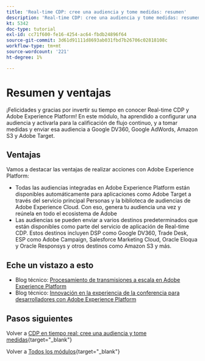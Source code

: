 ```yaml
---
title: 'Real-time CDP: cree una audiencia y tome medidas: resumen'
description: 'Real-time CDP: cree una audiencia y tome medidas: resumen'
kt: 5342
doc-type: tutorial
exl-id: cc71f600-fe16-4254-ac64-fbdb24896f64
source-git-commit: 3d61d91111d8693ab031fbd7b26706c02818108c
workflow-type: tm+mt
source-wordcount: '221'
ht-degree: 1%

---
```


# Resumen y ventajas

¡Felicidades y gracias por invertir su tiempo en conocer Real-time CDP y Adobe Experience Platform!
En este módulo, ha aprendido a configurar una audiencia y activarla para la calificación de flujo continuo, y a tomar medidas y enviar esa audiencia a Google DV360, Google AdWords, Amazon S3 y Adobe Target.

## Ventajas

Vamos a destacar las ventajas de realizar acciones con Adobe Experience Platform:

- Todas las audiencias integradas en Adobe Experience Platform están disponibles automáticamente para aplicaciones como Adobe Target a través del servicio principal Personas y la biblioteca de audiencias de Adobe Experience Cloud. Con eso, genera tu audiencia una vez y reúnela en todo el ecosistema de Adobe
- Las audiencias se pueden enviar a varios destinos predeterminados que están disponibles como parte del servicio de aplicación de Real-time CDP. Estos destinos incluyen DSP como Google DV360, Trade Desk, ESP como Adobe Campaign, Salesforce Marketing Cloud, Oracle Eloqua y Oracle Responsys y otros destinos como Amazon S3 y más.

## Eche un vistazo a esto

- Blog técnico: [Procesamiento de transmisiones a escala en Adobe Experience Platform](https://medium.com/adobetech/stream-processing-at-scale-within-adobe-experience-platform-909ed502da71)
- Blog técnico: [Innovación en la experiencia de la conferencia para desarrolladores con Adobe Experience Platform](https://medium.com/adobetech/innovating-developer-conference-with-adobe-experience-platform-c8c2d1fe8d88)

## Pasos siguientes

Volver a [CDP en tiempo real: cree una audiencia y tome medidas](./real-time-cdp-build-a-segment-take-action.md){target="_blank"}

Volver a [Todos los módulos](./../../../../overview.md){target="_blank"}
